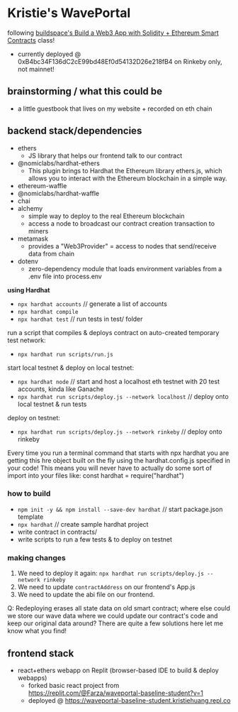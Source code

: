 # Kristie's WavePortal

following [buildspace's Build a Web3 App with Solidity + Ethereum Smart Contracts](https://app.buildspace.so/) class!
* currently deployed @ 0xB4bc34F136dC2cE99bd48Ef0d54132D26e218fB4 on Rinkeby only, not mainnet!

## brainstorming / what this could be
* a little guestbook that lives on my website + recorded on eth chain

## backend stack/dependencies
* ethers
    * JS library that helps our frontend talk to our contract
* @nomiclabs/hardhat-ethers 
    * This plugin brings to Hardhat the Ethereum library ethers.js, which allows you to interact with the Ethereum blockchain in a simple way.
* ethereum-waffle 
* @nomiclabs/hardhat-waffle 
* chai 
* alchemy
    * simple way to deploy to the real Ethereum blockchain
    * access a node to broadcast our contract creation transaction to miners
* metamask
    * provides a "Web3Provider" = access to nodes that send/receive data from chain
* dotenv
    * zero-dependency module that loads environment variables from a .env file into process.env

**using Hardhat**

* `npx hardhat accounts` // generate a list of accounts
* `npx hardhat compile`
* `npx hardhat test` // run tests in test/ folder

run a script that compiles & deploys contract on auto-created temporary test network:
* `npx hardhat run scripts/run.js` 


start local testnet & deploy on local testnet:
* `npx hardhat node` // start and host a localhost eth testnet with 20 test accounts, kinda like Ganache
* `npx hardhat run scripts/deploy.js --network localhost` // deploy onto local testnet & run tests

deploy on testnet:
* `npx hardhat run scripts/deploy.js --network rinkeby` // deploy onto rinkeby

Every time you run a terminal command that starts with npx hardhat you are getting this hre object built on the fly using the hardhat.config.js specified in your code! This means you will never have to actually do some sort of import into your files like:
const hardhat = require("hardhat")

### how to build
* `npm init -y && npm install --save-dev hardhat` // start package.json template
* `npx hardhat` // create sample hardhat project
* write contract in contracts/
* write scripts to run a few tests & to deploy on testnet

### making changes
1. We need to deploy it again: `npx hardhat run scripts/deploy.js --network rinkeby`
2. We need to update `contractAddress` on our frontend's App.js
3. We need to update the abi file on our frontend. 

Q: Redeploying erases all state data on old smart contract; where else could we store our wave data where we could update our contract's code and keep our original data around? There are quite a few solutions here let me know what you find!



## frontend stack
* react+ethers webapp on Replit (browser-based IDE to build & deploy webapps)
    * forked basic react project from https://replit.com/@Farza/waveportal-baseline-student?v=1
    * deployed @ https://waveportal-baseline-student.kristiehuang.repl.co
